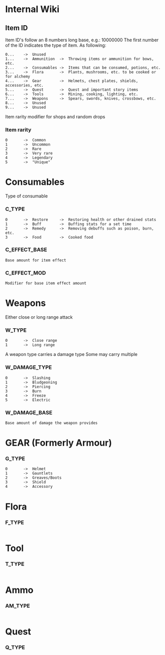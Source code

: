 # Internal Wiki

## Item ID

Item ID's follow an 8 numbers long base, e.g.: 10000000
The first number of the ID indicates the type of item.
As following:
```
0...	->	Unused
1...	->	Ammunition	->	Throwing items or ammunition for bows, etc.		
2...	->	Consumables	->	Items that can be consumed, potions, etc.
3...	->	Flora		->	Plants, mushrooms, etc. to be cooked or for alchemy
4...	->	Gear		->	Helmets, chest plates, shields, accessories, etc.
5...	->	Quest		->	Quest and important story items
6...	->	Tools		->	Mining, cooking, lighting, etc.
7...	->	Weapons		->	Spears, swords, knives, crossbows, etc.
8...	->	Unused		
9...	->	Unused		
```

Item rarity modifier for shops and random drops
### Item rarity
```
0		->	Common
1		->	Uncommon
2		->	Rare
3		->	Very rare
4		->	Legendary
5		->	"Unique"
```


# Consumables
Type of consumable
### C_TYPE
```
0		->	Restore		->	Restoring health or other drained stats
1		->	Buff		->	Buffing stats for a set time
2		->	Remedy		->	Removing debuffs such as poison, burn, etc.
3		->	Food		->	Cooked food
```

### C_EFFECT_BASE
```
Base amount for item effect
```

### C_EFFECT_MOD
```
Modifier for base item effect amount
```


# Weapons
Either close or long range attack
### W_TYPE
```
0		->	Close range
1		->	Long range
```

A weapon type carries a damage type
Some may carry multiple
### W_DAMAGE_TYPE
```
0		->	Slashing
1		->	Bludgeoning
2		->	Piercing
3		->	Burn
4		->	Freeze
5		->	Electric
```

### W_DAMAGE_BASE
```
Base amount of damage the weapon provides
```

# GEAR (Formerly Armour)
### G_TYPE
```
0		->	Helmet
1		->	Gauntlets
2		->	Greaves/Boots
3		->	Shield
4		->	Accessory
```

# Flora
### F_TYPE
```
```

# Tool
### T_TYPE
```
```


# Ammo
### AM_TYPE
```
```


# Quest
### Q_TYPE
```
```
